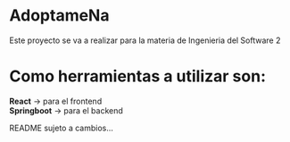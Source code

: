 # AdoptameNa
Este proyecto se va a realizar para la materia de Ingenieria del Software 2

# Como herramientas a utilizar son:
**React** -> para el frontend  
**Springboot** -> para el backend  

README sujeto a cambios...
